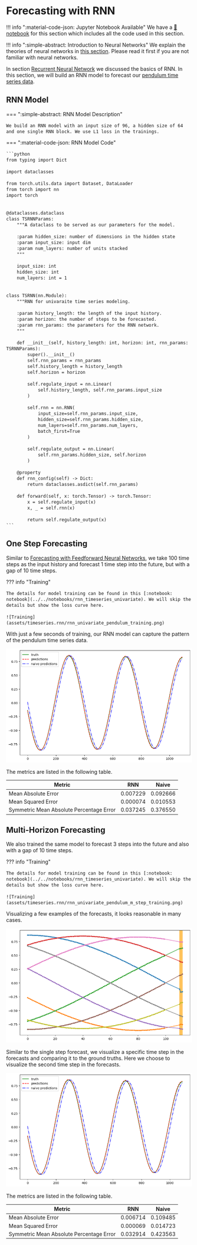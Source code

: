 # Forecasting with RNN

!!! info ":material-code-json: Jupyter Notebook Available"
    We have a [:notebook: notebook](../../notebooks/rnn_timeseries) for this section which includes all the code used in this section.


!!! info ":simple-abstract: Introduction to Neural Networks"
    We explain the theories of neural networks in [this section](../deep-learning-fundamentals/recurrent-neural-networks.md). Please read it first if you are not familiar with neural networks.


In section [Recurrent Neural Network](../deep-learning-fundamentals/recurrent-neural-networks.md) we discussed the basics of RNN. In this section, we will build an RNN model to forecast our [pendulum time series data](timeseries.dataset.pendulum.md).

## RNN Model


=== ":simple-abstract: RNN Model Description"

    We build an RNN model with an input size of 96, a hidden size of 64 and one single RNN block. We use L1 loss in the trainings.

=== ":material-code-json: RNN Model Code"

    ```python
    from typing import Dict

    import dataclasses

    from torch.utils.data import Dataset, DataLoader
    from torch import nn
    import torch


    @dataclasses.dataclass
    class TSRNNParams:
        """A dataclass to be served as our parameters for the model.

        :param hidden_size: number of dimensions in the hidden state
        :param input_size: input dim
        :param num_layers: number of units stacked
        """

        input_size: int
        hidden_size: int
        num_layers: int = 1


    class TSRNN(nn.Module):
        """RNN for univaraite time series modeling.

        :param history_length: the length of the input history.
        :param horizon: the number of steps to be forecasted.
        :param rnn_params: the parameters for the RNN network.
        """

        def __init__(self, history_length: int, horizon: int, rnn_params: TSRNNParams):
            super().__init__()
            self.rnn_params = rnn_params
            self.history_length = history_length
            self.horizon = horizon

            self.regulate_input = nn.Linear(
                self.history_length, self.rnn_params.input_size
            )

            self.rnn = nn.RNN(
                input_size=self.rnn_params.input_size,
                hidden_size=self.rnn_params.hidden_size,
                num_layers=self.rnn_params.num_layers,
                batch_first=True
            )

            self.regulate_output = nn.Linear(
                self.rnn_params.hidden_size, self.horizon
            )

        @property
        def rnn_config(self) -> Dict:
            return dataclasses.asdict(self.rnn_params)

        def forward(self, x: torch.Tensor) -> torch.Tensor:
            x = self.regulate_input(x)
            x, _ = self.rnn(x)

            return self.regulate_output(x)
    ```


## One Step Forecasting

Similar to [Forecasting with Feedforward Neural Networks](timeseries.feedforward.md), we take 100 time steps as the input history and forecast 1 time step into the future, but with a gap of 10 time steps.


??? info "Training"

    The details for model training can be found in this [:notebook: notebook](../../notebooks/rnn_timeseries_univariate). We will skip the details but show the loss curve here.

    ![Training](assets/timeseries.rnn/rnn_univariate_pendulum_training.png)


With just a few seconds of training, our RNN model can capture the pattern of the pendulum time series data.

![RNN Result (Univariate, Horizon 1)](assets/timeseries.rnn/rnn_univariate_pendulum_results.png)

The metrics are listed in the following table.

| Metric | RNN | Naive |
| --- | --- | --- |
| Mean Absolute Error | 0.007229 | 0.092666 |
| Mean Squared Error | 0.000074 | 0.010553 |
| Symmetric Mean Absolute Percentage Error | 0.037245 | 0.376550 |


## Multi-Horizon Forecasting

We also trained the same model to forecast 3 steps into the future and also with a gap of 10 time steps.

??? info "Training"

    The details for model training can be found in this [:notebook: notebook](../../notebooks/rnn_timeseries_univariate). We will skip the details but show the loss curve here.

    ![Training](assets/timeseries.rnn/rnn_univariate_pendulum_m_step_training.png)


Visualizing a few examples of the forecasts, it looks reasonable in many cases.

![RNN Multihorizon sample](assets/timeseries.rnn/rnn_univariate_multihorizon_sample.png)

Similar to the single step forecast, we visualize a specific time step in the forecasts and comparing it to the ground truths. Here we choose to visualize the second time step in the forecasts.

![RNN multihorizon results](assets/timeseries.rnn/rnn_univariate_pendulum_m_step_results.png)

The metrics are listed in the following table.

| Metric   | RNN | Naive |
| -------- | --- | ----- |
| Mean Absolute Error | 0.006714 | 0.109485 |
| Mean Squared Error | 0.000069 | 0.014723 |
| Symmetric Mean Absolute Percentage Error | 0.032914 | 0.423563  |
